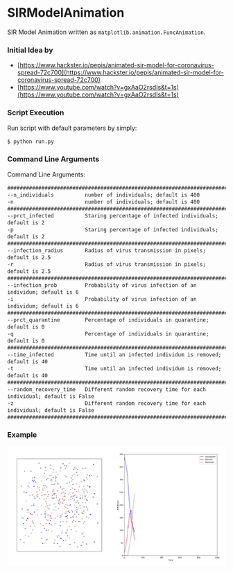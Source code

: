 # SIRModelAnimation
SIR Model Animation written as ```matplotlib.animation.FuncAnimation```.

### Initial Idea by
- [https://www.hackster.io/pepis/animated-sir-model-for-coronavirus-spread-72c700](https://www.hackster.io/pepis/animated-sir-model-for-coronavirus-spread-72c700)
- [https://www.youtube.com/watch?v=gxAaO2rsdIs&t=1s](https://www.youtube.com/watch?v=gxAaO2rsdIs&t=1s)

### Script Execution
Run script with default parameters by simply:
```sh
$ python run.py
```

### Command Line Arguments
Command Line Arguments:
```
###############################################################################################
--n_individuals          number of individuals; default is 400
-n                       number of individuals; default is 400
###############################################################################################
--prct_infected          Staring percentage of infected individuals; default is 2
-p                       Staring percentage of infected individuals; default is 2
###############################################################################################
--infection_radius       Radius of virus transmission in pixels; default is 2.5
-r                       Radius of virus transmission in pixels; default is 2.5
###############################################################################################
--infection_prob         Probability of virus infection of an individum; default is 6
-i                       Probability of virus infection of an individum; default is 6
###############################################################################################
--prct_quarantine        Percentage of individuals in quarantine; default is 0
-q                       Percentage of individuals in quarantine; default is 0
###############################################################################################
--time_infected          Time until an infected individum is removed; default is 40
-t                       Time until an infected individum is removed; default is 40
###############################################################################################
--random_recovery_time   Different random recovery time for each individual; default is False            
-z                       Different random recovery time for each individual; default is False
###############################################################################################
```

### Example

![alt text](./misc/programm.png "Logo Title Text 1")
